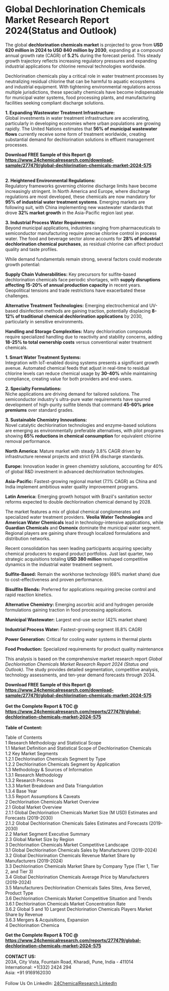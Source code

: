 <h1>Global Dechlorination Chemicals Market Research Report 2024(Status and Outlook)</h1><p>The global <strong>dechlorination chemicals market</strong> is projected to grow from <strong>USD 620 million in 2024 to USD 840 million by 2030</strong>, expanding at a compound annual growth rate (CAGR) of <strong>5.2%</strong> during the forecast period. This steady growth trajectory reflects increasing regulatory pressures and expanding industrial applications for chlorine removal technologies worldwide.</p><p>Dechlorination chemicals play a critical role in water treatment processes by neutralizing residual chlorine that can be harmful to aquatic ecosystems and industrial equipment. With tightening environmental regulations across multiple jurisdictions, these specialty chemicals have become indispensable for municipal water systems, food processing plants, and manufacturing facilities seeking compliant discharge solutions.</p><p><strong>1. Expanding Wastewater Treatment Infrastructure:</strong><br>
Global investments in water treatment infrastructure are accelerating, particularly in developing economies where urban populations are growing rapidly. The United Nations estimates that <strong>56% of municipal wastewater flows</strong> currently receive some form of treatment worldwide, creating substantial demand for dechlorination solutions in effluent management processes.</p><div><b>Download FREE Sample of this Report @ 
            <a href="https://www.24chemicalresearch.com/download-sample/277479/global-dechlorination-chemicals-market-2024-575">
            https://www.24chemicalresearch.com/download-sample/277479/global-dechlorination-chemicals-market-2024-575</a></b></div><br><p><strong>2. Heightened Environmental Regulations:</strong><br>
Regulatory frameworks governing chlorine discharge limits have become increasingly stringent. In North America and Europe, where discharge regulations are most developed, these chemicals are now mandatory for <strong>95% of industrial water treatment systems</strong>. Emerging markets are following suit, with China implementing new wastewater standards that drove <strong>32% market growth</strong> in the Asia-Pacific region last year.</p><p><strong>3. Industrial Process Water Requirements:</strong><br>
Beyond municipal applications, industries ranging from pharmaceuticals to semiconductor manufacturing require precise chlorine control in process water. The food and beverage sector alone accounts for <strong>28% of industrial dechlorination chemical purchases</strong>, as residual chlorine can affect product quality and taste profiles.</p><p>While demand fundamentals remain strong, several factors could moderate growth potential:</p><p><strong>Supply Chain Vulnerabilities:</strong> Key precursors for sulfite-based dechlorination chemicals face periodic shortages, with <strong>supply disruptions affecting 15-20% of annual production capacity</strong> in recent years. Geopolitical tensions and trade restrictions have exacerbated these challenges.</p><p><strong>Alternative Treatment Technologies:</strong> Emerging electrochemical and UV-based disinfection methods are gaining traction, potentially displacing <strong>8-12% of traditional chemical dechlorination applications</strong> by 2030, particularly in sensitive environments.</p><p><strong>Handling and Storage Complexities:</strong> Many dechlorination compounds require specialized handling due to reactivity and stability concerns, adding <strong>18-25% to total ownership costs</strong> versus conventional water treatment chemicals.</p><p><strong>1. Smart Water Treatment Systems:</strong><br>
Integration with IoT-enabled dosing systems presents a significant growth avenue. Automated chemical feeds that adjust in real-time to residual chlorine levels can reduce chemical usage by <strong>30-40%</strong> while maintaining compliance, creating value for both providers and end-users.</p><p><strong>2. Specialty Formulations:</strong><br>
Niche applications are driving demand for tailored solutions. The semiconductor industry's ultra-pure water requirements have spurred development of high-purity sulfite blends that command <strong>45-60% price premiums</strong> over standard grades.</p><p><strong>3. Sustainable Chemistry Innovations:</strong><br>
Novel catalytic dechlorination technologies and enzyme-based solutions are emerging as environmentally preferable alternatives, with pilot programs showing <strong>65% reductions in chemical consumption</strong> for equivalent chlorine removal performance.</p><p><strong>North America:</strong> Mature market with steady 3.8% CAGR driven by infrastructure renewal projects and strict EPA discharge standards.</p><p><strong>Europe:</strong> Innovation leader in green chemistry solutions, accounting for 40% of global R&amp;D investment in advanced dechlorination technologies.</p><p><strong>Asia-Pacific:</strong> Fastest-growing regional market (7.1% CAGR) as China and India implement ambitious water quality improvement programs.</p><p><strong>Latin America:</strong> Emerging growth hotspot with Brazil's sanitation sector reforms expected to double dechlorination chemical demand by 2028.</p><p>The market features a mix of global chemical conglomerates and specialized water treatment providers. <strong>Veolia Water Technologies</strong> and <strong>American Water Chemicals</strong> lead in technology-intensive applications, while <strong>Guardian Chemicals</strong> and <strong>Osmonix</strong> dominate the municipal water segment. Regional players are gaining share through localized formulations and distribution networks.</p><p>Recent consolidation has seen leading participants acquiring specialty chemical producers to expand product portfolios. Just last quarter, two strategic acquisitions totaling <strong>USD 380 million</strong> reshaped competitive dynamics in the industrial water treatment segment.</p><p><strong>Sulfite-Based:</strong> Remain the workhorse technology (68% market share) due to cost-effectiveness and proven performance.</p><p><strong>Bisulfite Blends:</strong> Preferred for applications requiring precise control and rapid reaction kinetics.</p><p><strong>Alternative Chemistry:</strong> Emerging ascorbic acid and hydrogen peroxide formulations gaining traction in food processing applications.</p><p><strong>Municipal Wastewater:</strong> Largest end-use sector (42% market share)</p><p><strong>Industrial Process Water:</strong> Fastest-growing segment (6.8% CAGR)</p><p><strong>Power Generation:</strong> Critical for cooling water systems in thermal plants</p><p><strong>Food Production:</strong> Specialized requirements for product quality maintenance</p><p>This analysis is based on the comprehensive market research report <em>Global Dechlorination Chemicals Market Research Report 2024 (Status and Outlook)</em>. The study provides detailed segmentation, competitive analysis, technology assessments, and ten-year demand forecasts through 2034.</p><div><b>Download FREE Sample of this Report @ 
            <a href="https://www.24chemicalresearch.com/download-sample/277479/global-dechlorination-chemicals-market-2024-575">
            https://www.24chemicalresearch.com/download-sample/277479/global-dechlorination-chemicals-market-2024-575</a></b></div><br><div><b>Get the Complete Report & TOC @ 
            <a href="https://www.24chemicalresearch.com/reports/277479/global-dechlorination-chemicals-market-2024-575">
            https://www.24chemicalresearch.com/reports/277479/global-dechlorination-chemicals-market-2024-575</a></b></div><br>
            <b>Table of Content:</b><p>Table of Contents<br />
1 Research Methodology and Statistical Scope<br />
1.1 Market Definition and Statistical Scope of Dechlorination Chemicals<br />
1.2 Key Market Segments<br />
1.2.1 Dechlorination Chemicals Segment by Type<br />
1.2.2 Dechlorination Chemicals Segment by Application<br />
1.3 Methodology & Sources of Information<br />
1.3.1 Research Methodology<br />
1.3.2 Research Process<br />
1.3.3 Market Breakdown and Data Triangulation<br />
1.3.4 Base Year<br />
1.3.5 Report Assumptions & Caveats<br />
2 Dechlorination Chemicals Market Overview<br />
2.1 Global Market Overview<br />
2.1.1 Global Dechlorination Chemicals Market Size (M USD) Estimates and Forecasts (2019-2030)<br />
2.1.2 Global Dechlorination Chemicals Sales Estimates and Forecasts (2019-2030)<br />
2.2 Market Segment Executive Summary<br />
2.3 Global Market Size by Region<br />
3 Dechlorination Chemicals Market Competitive Landscape<br />
3.1 Global Dechlorination Chemicals Sales by Manufacturers (2019-2024)<br />
3.2 Global Dechlorination Chemicals Revenue Market Share by Manufacturers (2019-2024)<br />
3.3 Dechlorination Chemicals Market Share by Company Type (Tier 1, Tier 2, and Tier 3)<br />
3.4 Global Dechlorination Chemicals Average Price by Manufacturers (2019-2024)<br />
3.5 Manufacturers Dechlorination Chemicals Sales Sites, Area Served, Product Type<br />
3.6 Dechlorination Chemicals Market Competitive Situation and Trends<br />
3.6.1 Dechlorination Chemicals Market Concentration Rate<br />
3.6.2 Global 5 and 10 Largest Dechlorination Chemicals Players Market Share by Revenue<br />
3.6.3 Mergers & Acquisitions, Expansion<br />
4 Dechlorination Chemica</p><div><b>Get the Complete Report & TOC @ 
            <a href="https://www.24chemicalresearch.com/reports/277479/global-dechlorination-chemicals-market-2024-575">
            https://www.24chemicalresearch.com/reports/277479/global-dechlorination-chemicals-market-2024-575</a></b></div><br><b>CONTACT US:</b><br>
            203A, City Vista, Fountain Road, Kharadi, Pune, India - 411014<br>
            International: +1(332) 2424 294<br>
            Asia: +91 9169162030 <br><br>
            Follow Us On LinkedIn: <a href="https://www.linkedin.com/company/24chemicalresearch/">24ChemicalResearch LinkedIn</a>